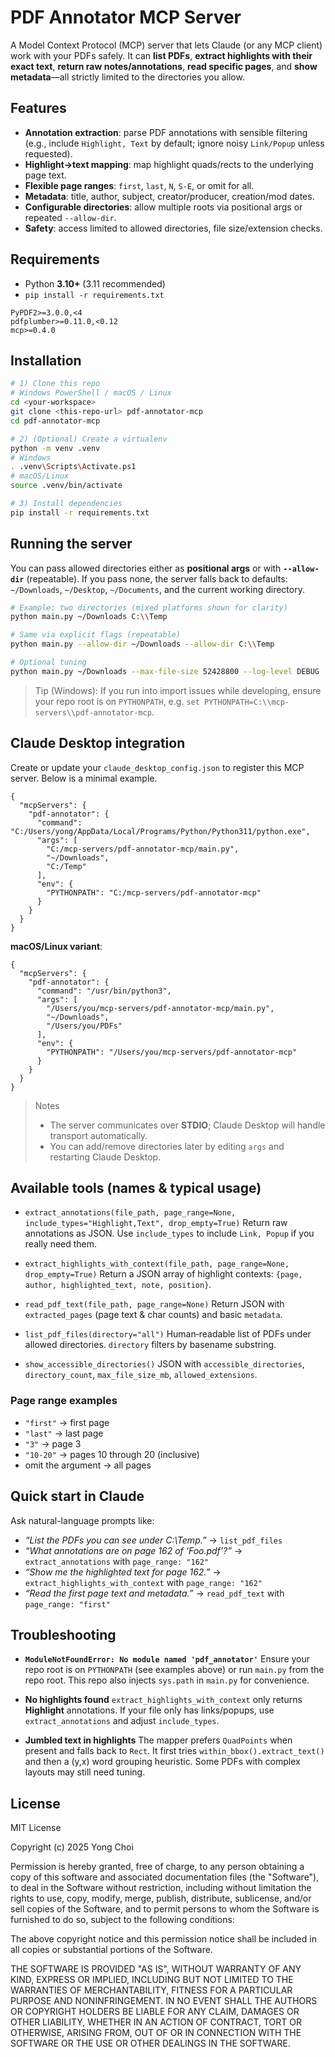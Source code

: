 # PDF Annotator MCP Server

A Model Context Protocol (MCP) server that lets Claude (or any MCP client) work with your PDFs safely. It can **list PDFs**, **extract highlights with their exact text**, **return raw notes/annotations**, **read specific pages**, and **show metadata**—all strictly limited to the directories you allow.

## Features

* **Annotation extraction**: parse PDF annotations with sensible filtering (e.g., include `Highlight, Text` by default; ignore noisy `Link/Popup` unless requested).
* **Highlight→text mapping**: map highlight quads/rects to the underlying page text.
* **Flexible page ranges**: `first`, `last`, `N`, `S-E`, or omit for all.
* **Metadata**: title, author, subject, creator/producer, creation/mod dates.
* **Configurable directories**: allow multiple roots via positional args or repeated `--allow-dir`.
* **Safety**: access limited to allowed directories, file size/extension checks.

## Requirements

* Python **3.10+** (3.11 recommended)
* `pip install -r requirements.txt`

```
PyPDF2>=3.0.0,<4
pdfplumber>=0.11.0,<0.12
mcp>=0.4.0
```

## Installation

```bash
# 1) Clone this repo
# Windows PowerShell / macOS / Linux
cd <your-workspace>
git clone <this-repo-url> pdf-annotator-mcp
cd pdf-annotator-mcp

# 2) (Optional) Create a virtualenv
python -m venv .venv
# Windows
. .venv\Scripts\Activate.ps1
# macOS/Linux
source .venv/bin/activate

# 3) Install dependencies
pip install -r requirements.txt
```

## Running the server

You can pass allowed directories either as **positional args** or with **`--allow-dir`** (repeatable). If you pass none, the server falls back to defaults: `~/Downloads`, `~/Desktop`, `~/Documents`, and the current working directory.

```bash
# Example: two directories (mixed platforms shown for clarity)
python main.py ~/Downloads C:\\Temp

# Same via explicit flags (repeatable)
python main.py --allow-dir ~/Downloads --allow-dir C:\\Temp

# Optional tuning
python main.py ~/Downloads --max-file-size 52428800 --log-level DEBUG
```

> Tip (Windows): If you run into import issues while developing, ensure your repo root is on `PYTHONPATH`, e.g. `set PYTHONPATH=C:\\mcp-servers\\pdf-annotator-mcp`.

## Claude Desktop integration

Create or update your `claude_desktop_config.json` to register this MCP server. Below is a minimal example.

```jsonc
{
  "mcpServers": {
    "pdf-annotator": {
      "command": "C:/Users/yong/AppData/Local/Programs/Python/Python311/python.exe",
      "args": [
        "C:/mcp-servers/pdf-annotator-mcp/main.py",
        "~/Downloads",
        "C:/Temp"
      ],
      "env": {
        "PYTHONPATH": "C:/mcp-servers/pdf-annotator-mcp"
      }
    }
  }
}
```

**macOS/Linux variant**:

```jsonc
{
  "mcpServers": {
    "pdf-annotator": {
      "command": "/usr/bin/python3",
      "args": [
        "/Users/you/mcp-servers/pdf-annotator-mcp/main.py",
        "~/Downloads",
        "/Users/you/PDFs"
      ],
      "env": {
        "PYTHONPATH": "/Users/you/mcp-servers/pdf-annotator-mcp"
      }
    }
  }
}
```

> Notes
>
> * The server communicates over **STDIO**; Claude Desktop will handle transport automatically.
> * You can add/remove directories later by editing `args` and restarting Claude Desktop.

## Available tools (names & typical usage)

* `extract_annotations(file_path, page_range=None, include_types="Highlight,Text", drop_empty=True)`
  Return raw annotations as JSON. Use `include_types` to include `Link, Popup` if you really need them.

* `extract_highlights_with_context(file_path, page_range=None, drop_empty=True)`
  Return a JSON array of highlight contexts: `{page, author, highlighted_text, note, position}`.

* `read_pdf_text(file_path, page_range=None)`
  Return JSON with `extracted_pages` (page text & char counts) and basic `metadata`.

* `list_pdf_files(directory="all")`
  Human‑readable list of PDFs under allowed directories. `directory` filters by basename substring.

* `show_accessible_directories()`
  JSON with `accessible_directories`, `directory_count`, `max_file_size_mb`, `allowed_extensions`.

### Page range examples

* `"first"` → first page
* `"last"` → last page
* `"3"` → page 3
* `"10-20"` → pages 10 through 20 (inclusive)
* omit the argument → all pages

## Quick start in Claude

Ask natural-language prompts like:

* *“List the PDFs you can see under C:\Temp.”* → `list_pdf_files`
* *“What annotations are on page 162 of ‘Foo.pdf’?”* → `extract_annotations` with `page_range: "162"`
* *“Show me the highlighted text for page 162.”* → `extract_highlights_with_context` with `page_range: "162"`
* *“Read the first page text and metadata.”* → `read_pdf_text` with `page_range: "first"`

## Troubleshooting

* **`ModuleNotFoundError: No module named 'pdf_annotator'`**
  Ensure your repo root is on `PYTHONPATH` (see examples above) or run `main.py` from the repo root. This repo also injects `sys.path` in `main.py` for convenience.

* **No highlights found**
  `extract_highlights_with_context` only returns **Highlight** annotations. If your file only has links/popups, use `extract_annotations` and adjust `include_types`.

* **Jumbled text in highlights**
  The mapper prefers `QuadPoints` when present and falls back to `Rect`. It first tries `within_bbox().extract_text()` and then a (y,x) word grouping heuristic. Some PDFs with complex layouts may still need tuning.

## License

MIT License

Copyright (c) 2025 Yong Choi

Permission is hereby granted, free of charge, to any person obtaining a copy
of this software and associated documentation files (the "Software"), to deal
in the Software without restriction, including without limitation the rights
to use, copy, modify, merge, publish, distribute, sublicense, and/or sell
copies of the Software, and to permit persons to whom the Software is
furnished to do so, subject to the following conditions:

The above copyright notice and this permission notice shall be included in all
copies or substantial portions of the Software.

THE SOFTWARE IS PROVIDED "AS IS", WITHOUT WARRANTY OF ANY KIND, EXPRESS OR
IMPLIED, INCLUDING BUT NOT LIMITED TO THE WARRANTIES OF MERCHANTABILITY,
FITNESS FOR A PARTICULAR PURPOSE AND NONINFRINGEMENT. IN NO EVENT SHALL THE
AUTHORS OR COPYRIGHT HOLDERS BE LIABLE FOR ANY CLAIM, DAMAGES OR OTHER
LIABILITY, WHETHER IN AN ACTION OF CONTRACT, TORT OR OTHERWISE, ARISING FROM,
OUT OF OR IN CONNECTION WITH THE SOFTWARE OR THE USE OR OTHER DEALINGS IN THE
SOFTWARE.
